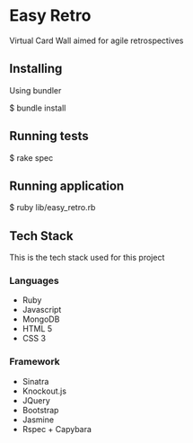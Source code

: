 # Easy Retro

Virtual Card Wall aimed for agile retrospectives

## Installing

Using bundler

  $ bundle install

## Running tests

  $ rake spec

## Running application

  $ ruby lib/easy_retro.rb

## Tech Stack

This is the tech stack used for this project

### Languages

* Ruby
* Javascript
* MongoDB
* HTML 5
* CSS 3

### Framework

* Sinatra
* Knockout.js
* JQuery
* Bootstrap
* Jasmine
* Rspec + Capybara
